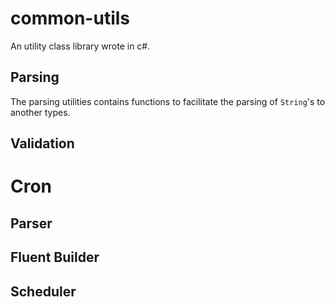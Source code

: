 # common-utils
An utility class library wrote in c#.

## Parsing ##
The parsing utilities contains functions to facilitate the parsing of `String`'s to another types.

## Validation ##

# Cron #

## Parser ##

## Fluent Builder ##

## Scheduler ##
